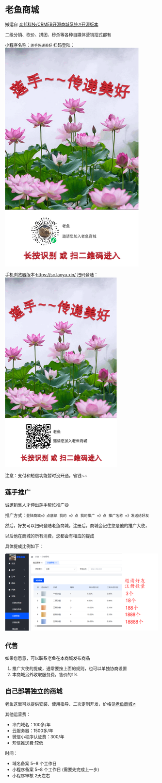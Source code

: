 # 老鱼商城
搬运自 [众邦科技/CRMEB开源商城系统↗开源版本](https://gitee.com/ZhongBangKeJi/CRMEB) 

二级分销、砍价、拼团、秒杀等各种自媒体营销招式都有

小程序名称：`莲手传递美好`
扫码登陆：![alt text](img/1介绍-小程序.png)

手机浏览器版本:https://sc.laoyu.xin/
扫码登陆：![alt text](img/1介绍-image-1.png)


注意：支付和短信功能暂时没开通，省钱~~

## 莲手推广
诚邀销售人才伸出莲手帮忙推广😄

推广方式：`登陆商城=》点底部 我的 =》点 我的推广 =》点 推广名称 =》发送给好友`

然后，好友可以扫码登陆老鱼商城，注册后，商城会记住您是他的推广大使，

以后他在商城的所有消费，您都会有相应的提成

具体提成比例如下：

![alt text](img/1介绍-image.png)

## 代售
如果您愿意，可以联系老鱼在本商城发布商品
1. 推广大使的提成，通常要按上面的规则，也可以单独协商设置
2. 本商城另外收取服务费，售价的1%


## 自己部署独立的商城
老鱼这里可以提供安装、使用指导、二次定制开发，价格见[老鱼商城↗](https://sc.laoyu.xin)

其他运营费：
+ 冷门域名：100多/年 
+ 云服务器：1500多/年
+ 微信小程序认证费：300/年
+ 短信推送费:较低

时间：
+ 域名备案 5~8 个工作日
+ 小程序备案 5~8 个工作日 (需要先完成上一步)
+ 小程序审核 2天左右